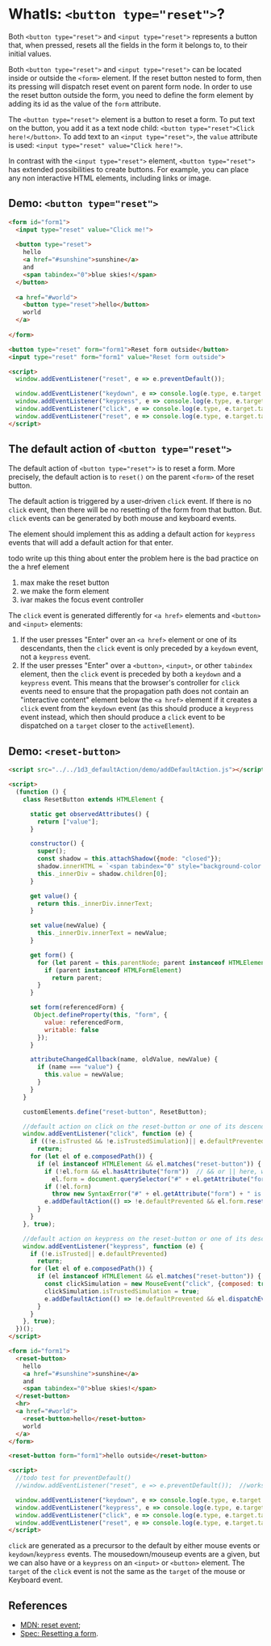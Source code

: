 # WhatIs: `<button type="reset">`?
 
Both `<button type="reset">` and `<input type="reset">` represents a button that, when pressed, resets all the fields in the form it belongs to, to their initial values.

Both `<button type="reset">` and `<input type="reset">` can be located inside or outside the `<form>` element. If the reset button nested to form, then its pressing will dispatch reset event on parent form node. In order to use the reset button outside the form, you need to define the form element by adding its id as the value of the `form` attribute.

The `<button type="reset">` element is a button to reset a form. To put text on the button, you add it as a text node child: `<button type="reset">Click here!</button>`. To add text to an `<input type="reset">`, the `value` attribute is used: `<input type="reset" value="Click here!">`. 


In contrast with the `<input type="reset">` element, `<button type="reset">` has extended possibilities to create buttons. For example, you can place any non interactive HTML elements, including links or image.


## Demo: `<button type="reset">`

```html
<form id="form1">
  <input type="reset" value="Click me!">
  
  <button type="reset">
    hello 
    <a href="#sunshine">sunshine</a>
    and 
    <span tabindex="0">blue skies!</span>
  </button>
  
  <a href="#world">
    <button type="reset">hello</button>
    world
  </a>
    
</form>

<button type="reset" form="form1">Reset form outside</button>
<input type="reset" form="form1" value="Reset form outside">

<script>
  window.addEventListener("reset", e => e.preventDefault());

  window.addEventListener("keydown", e => console.log(e.type, e.target.tagName, e));
  window.addEventListener("keypress", e => console.log(e.type, e.target.tagName, e));
  window.addEventListener("click", e => console.log(e.type, e.target.tagName, e));
  window.addEventListener("reset", e => console.log(e.type, e.target.tagName, e));
</script>
```

## The default action of `<button type="reset">`

The default action of `<button type="reset">` is to reset a form. More precisely, the default action is to `reset()` on the parent `<form>` of the reset button.

The default action is triggered by a user-driven `click` event. If there is no `click` event, then there will be no resetting of the form from that button. But. `click` events can be generated by both mouse and keyboard events.

The element should implement this as adding a default action for `keypress` events that will add a default action for that enter. 

todo write up this thing about enter
the problem here is the bad practice on the a href element
1) max make the reset button
2) we make the form element
3) ivar makes the focus event controller  


The `click` event is generated differently for `<a href>` elements and `<button>` and `<input>` elements:
1. If the user presses "Enter" over an `<a href>` element or one of its descendants, then the `click` event is only preceded by a `keydown` event, not a `keypress` event.
2. If the user presses "Enter" over a `<button>`, `<input>`, or other `tabindex` element, then the `click` event is preceded by both a `keydown` and a `keypress` event.
This means that the browser's controller for `click` events need to ensure that the propagation path does not contain an "interactive content" element below the `<a href>` element if it creates a `click` event from the `keydown` event (as this should produce a `keypress` event instead, which then should produce a `click` event to be dispatched on a `target` closer to the `activeElement`).  

## Demo: `<reset-button>`

```html
<script src="../../1d3_defaultAction/demo/addDefaultAction.js"></script>

<script>
  (function () {
    class ResetButton extends HTMLElement {

      static get observedAttributes() {
        return ["value"];
      }

      constructor() {
        super();
        const shadow = this.attachShadow({mode: "closed"});
        shadow.innerHTML = `<span tabindex="0" style="background-color: lightgrey; border: 1px solid grey; margin: 2px; width: 250px; height: 1.2em;"><slot></slot></span>`;
        this._innerDiv = shadow.children[0];
      }

      get value() {
        return this._innerDiv.innerText;
      }

      set value(newValue) {
        this._innerDiv.innerText = newValue;
      }

      get form() {
        for (let parent = this.parentNode; parent instanceof HTMLElement; parent = parent.parentNode) {
          if (parent instanceof HTMLFormElement)
            return parent;
        }
      }

      set form(referencedForm) {
       Object.defineProperty(this, "form", {
          value: referencedForm,
          writable: false
        });
      }

      attributeChangedCallback(name, oldValue, newValue) {
        if (name === "value") {
          this.value = newValue;
        }
      }
    }

    customElements.define("reset-button", ResetButton);

    //default action on click on the reset-button or one of its descendants
    window.addEventListener("click", function (e) {
      if ((!e.isTrusted && !e.isTrustedSimulation)|| e.defaultPrevented)
        return;
      for (let el of e.composedPath()) {
        if (el instanceof HTMLElement && el.matches("reset-button")) {
          if (!el.form && el.hasAttribute("form"))  // && or || here, what has higher priority, parent form or referenced form
            el.form = document.querySelector("#" + el.getAttribute("form"));
          if (!el.form)
            throw new SyntaxError("#" + el.getAttribute("form") + " is not exist");
          e.addDefaultAction(() => !e.defaultPrevented && el.form.reset(), {preventable: el}); 
        }
      }
    }, true);

    //default action on keypress on the reset-button or one of its descendants
    window.addEventListener("keypress", function (e) {
      if (!e.isTrusted|| e.defaultPrevented)
        return;
      for (let el of e.composedPath()) {
        if (el instanceof HTMLElement && el.matches("reset-button")) {
          const clickSimulation = new MouseEvent("click", {composed: true, bubbles: true});
          clickSimulation.isTrustedSimulation = true;
          e.addDefaultAction(() => !e.defaultPrevented && el.dispatchEvent(clickSimulation), {preventable: el});
        }
      }
    }, true);
  })();
</script>

<form id="form1">
  <reset-button>
    hello
    <a href="#sunshine">sunshine</a>
    and
    <span tabindex="0">blue skies!</span>
  </reset-button>
  <hr>
  <a href="#world">
    <reset-button>hello</reset-button>
    world
  </a>
</form>

<reset-button form="form1">hello outside</reset-button>

<script>
  //todo test for preventDefault()
  //window.addEventListener("reset", e => e.preventDefault());  //works correct

  window.addEventListener("keydown", e => console.log(e.type, e.target.tagName, e));
  window.addEventListener("keypress", e => console.log(e.type, e.target.tagName, e));
  window.addEventListener("click", e => console.log(e.type, e.target.tagName, e.isTrusted, e.isTrustedSimulation, e));
  window.addEventListener("reset", e => console.log(e.type, e.target.tagName, e));
</script>
```

`click` are generated as a precursor to the default by either mouse events or `keydown`/`keypress` events. The mousedown/mouseup events are a given, but we can also have  or a `keypress` on an `<input>` or `<button>` element. The `target` of the `click` event is not the same as the `target` of the mouse or Keyboard event. 


## References

* [MDN: reset event](https://developer.mozilla.org/en-US/docs/Web/API/HTMLFormElement/reset_event);
* [Spec: Resetting a form](https://www.w3.org/TR/html51/sec-forms.html#resetting-a-form).